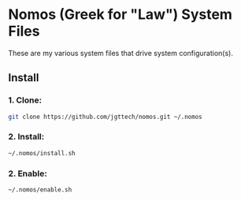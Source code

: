 # Nomos (Greek for "Law") System Files

These are my various system files that drive system configuration(s).

## Install

### 1. Clone:

```bash
git clone https://github.com/jgttech/nomos.git ~/.nomos
```

### 2. Install:

```bash
~/.nomos/install.sh
```

### 2. Enable:

```bash
~/.nomos/enable.sh
```
